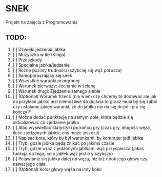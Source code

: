 # SNEK
Projekt na zajęcia z Programowania
## TODO:
1. [ ] Dźwięki jedzenia jabłka
2. [ ] Muzyczka w tle (Kinga)
3. [ ] Przeszkody
4. [ ] Specjalne jabłka/jedzenie
5. [ ] Różne pozimy trudności (szybciej się wąż porusza)
6. [ ] Samoporuszający się snek
7. [ ] Wszystkie warunki przegranej:
8. [ ] Warunek pierwszy: Jechanie w ścianę
9. [ ] Warunek drugi: Zjedzenie samego siebie
10. [ ] \(Optional) Warunek trzeci:  (nie wiem czy chcemy to dodawać ale jak na przykład jabłko jest niemożliwe do dojścia to gracz musi by się zabić czy ustalamy jakieś warunki, że do jabłka nie da się dojść i gra się kończy)*
11. [ ] Można dodać punktację na samym dole, która będzie się aktualizować co zjedzenie jabłka
12. [ ] Albo wyświetlać statystyki po końcu gry (czas gry, długość węża, ilość zjedzonych jabłek, coś może jeszcze)
13. [ ] Napisać bota, który by był warunkami, by komputer jadł jabłka
14. [ ] Tryb, gdzie jabłka będą znikać po jakimś czasie
15. [ ] Tryb, gdzie wraz z jedzonymi jabłkami wąż przyspiesza (jakaś funkcja do tego, co x jabłek wąż jest o y szybszy)
16. [ ] Pojawianie się jabłka dalej od węża, niż tuż obok jego głowy czy nawet jego ciała
17. [ ] \(Optional) Kolor głowy węża na inny kolor
